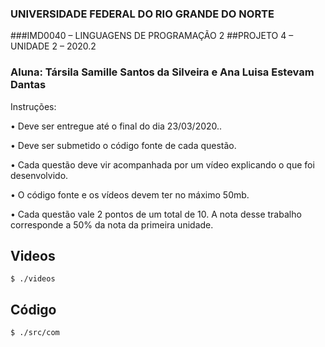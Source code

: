 ###  UNIVERSIDADE FEDERAL DO RIO GRANDE DO NORTE
###IMD0040 – LINGUAGENS DE PROGRAMAÇÃO 2
##PROJETO 4 – UNIDADE 2 – 2020.2
###  Aluna: Társila Samille Santos da Silveira e Ana Luisa Estevam Dantas
Instruções:

• Deve ser entregue até o final do dia  23/03/2020..

• Deve ser submetido o código fonte de cada questão.

• Cada questão deve vir acompanhada por um vídeo explicando o que foi
desenvolvido.

• O código fonte e os vídeos devem ter no máximo 50mb.

• Cada questão vale 2 pontos de um total de 10. A nota desse trabalho corresponde
a 50% da nota da primeira unidade.

## Videos

```
$ ./videos
```

## Código

```
$ ./src/com
```
